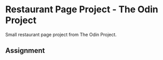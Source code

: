 # Restaurant Page Project - The Odin Project

Small restaurant page project from The Odin Project.

## Assignment
